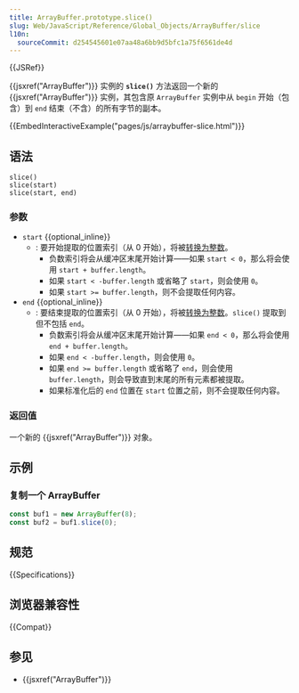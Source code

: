 ```yaml
---
title: ArrayBuffer.prototype.slice()
slug: Web/JavaScript/Reference/Global_Objects/ArrayBuffer/slice
l10n:
  sourceCommit: d254545601e07aa48a6bb9d5bfc1a75f6561de4d
---
```


{{JSRef}}

{{jsxref("ArrayBuffer")}} 实例的 **`slice()`** 方法返回一个新的 {{jsxref("ArrayBuffer")}} 实例，其包含原 `ArrayBuffer` 实例中从 `begin` 开始（包含）到 `end` 结束（不含）的所有字节的副本。

{{EmbedInteractiveExample("pages/js/arraybuffer-slice.html")}}

## 语法

```js-nolint
slice()
slice(start)
slice(start, end)
```

### 参数

- `start` {{optional_inline}}
  - : 要开始提取的位置索引（从 0 开始），将被[转换为整数](/zh-CN/docs/Web/JavaScript/Reference/Global_Objects/Number#整数转换)。
    - 负数索引将会从缓冲区末尾开始计算——如果 `start < 0`，那么将会使用 `start + buffer.length`。
    - 如果 `start < -buffer.length` 或省略了 `start`，则会使用 `0`。
    - 如果 `start >= buffer.length`，则不会提取任何内容。
- `end` {{optional_inline}}
  - : 要结束提取的位置索引（从 0 开始），将被[转换为整数](/zh-CN/docs/Web/JavaScript/Reference/Global_Objects/Number#整数转换)。`slice()` 提取到但不包括 `end`。
    - 负数索引将会从缓冲区末尾开始计算——如果 `end < 0`，那么将会使用 `end + buffer.length`。
    - 如果 `end < -buffer.length`，则会使用 `0`。
    - 如果 `end >= buffer.length` 或省略了 `end`，则会使用 `buffer.length`，则会导致直到末尾的所有元素都被提取。
    - 如果标准化后的 `end` 位置在 `start` 位置之前，则不会提取任何内容。

### 返回值

一个新的 {{jsxref("ArrayBuffer")}} 对象。

## 示例

### 复制一个 ArrayBuffer

```js
const buf1 = new ArrayBuffer(8);
const buf2 = buf1.slice(0);
```

## 规范

{{Specifications}}

## 浏览器兼容性

{{Compat}}

## 参见

- {{jsxref("ArrayBuffer")}}
